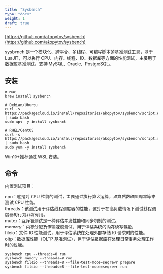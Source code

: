```yaml
---
title: "Sysbench"
type: "docs"
weight: 1
draft: true
---
```


[https://github.com/akopytov/sysbench](https://github.com/akopytov/sysbench)

sysbench 是一个模块化、跨平台、多线程、可编写脚本的基准测试工具，基于 LuaJIT，可以执行 CPU、内存、线程、IO、数据库等方面的性能测试，主要用于数据库基准测试，支持 MySQL、Oracle、PostgreSQL。

## 安装

```shell
# Mac
brew install sysbench

# Debian/Ubuntu
curl -s https://packagecloud.io/install/repositories/akopytov/sysbench/script.deb.sh | sudo bash
sudo apt -y install sysbench

# RHEL/CentOS
curl -s https://packagecloud.io/install/repositories/akopytov/sysbench/script.rpm.sh | sudo bash
sudo yum -y install sysbench
```

Win10+推荐通过 WSL 安装。

## 命令

内置测试项目：

cpu：这是对 CPU 性能的测试，主要通过执行算术运算，如算质数和圆周率等来测试 CPU 性能。  
threads：该测试用于评估线程调度器的性能，这对于在高负载情况下测试线程调度器的行为非常有用。  
mutex：互斥锁测试是一种评估并发性能和同步机制的测试。  
memory：内存分配及传输速度测试，用于评估系统的内存读写性能。  
fileio：文件 IO 性能测试，用于评估系统在处理外部存储 IO 请求时的性能。  
oltp：数据库性能（OLTP 基准测试），用于评估数据库在处理日常事务处理工作时的性能。

```shell
sysbench cpu --threads=8 run
sysbench memory --threads=8 run
sysbench fileio --threads=8 --file-test-mode=seqrewr prepare
sysbench fileio --threads=8 --file-test-mode=seqrewr run
```
